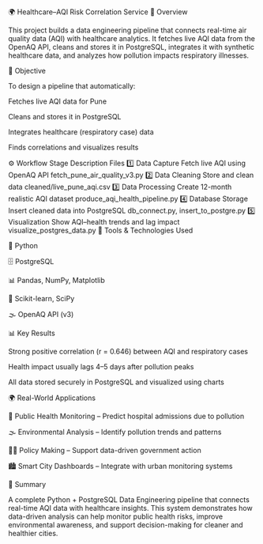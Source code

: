 🌍 Healthcare–AQI Risk Correlation Service
📘 Overview

This project builds a data engineering pipeline that connects real-time air quality data (AQI) with healthcare analytics.
It fetches live AQI data from the OpenAQ API, cleans and stores it in PostgreSQL, integrates it with synthetic healthcare data, and analyzes how pollution impacts respiratory illnesses.

🎯 Objective

To design a pipeline that automatically:

Fetches live AQI data for Pune

Cleans and stores it in PostgreSQL

Integrates healthcare (respiratory case) data

Finds correlations and visualizes results

⚙️ Workflow
Stage	Description	Files
1️⃣ Data Capture	Fetch live AQI using OpenAQ API	fetch_pune_air_quality_v3.py
2️⃣ Data Cleaning	Store and clean data	cleaned/live_pune_aqi.csv
3️⃣ Data Processing	Create 12-month realistic AQI dataset	produce_aqi_health_pipeline.py
4️⃣ Database Storage	Insert cleaned data into PostgreSQL	db_connect.py, insert_to_postgre.py
5️⃣ Visualization	Show AQI–health trends and lag impact	visualize_postgres_data.py
🧩 Tools & Technologies Used

🐍 Python

🗄️ PostgreSQL

📊 Pandas, NumPy, Matplotlib

🤖 Scikit-learn, SciPy

🌫️ OpenAQ API (v3)

📊 Key Results

Strong positive correlation (r = 0.646) between AQI and respiratory cases

Health impact usually lags 4–5 days after pollution peaks

All data stored securely in PostgreSQL and visualized using charts

🌍 Real-World Applications

🏥 Public Health Monitoring – Predict hospital admissions due to pollution

🌫️ Environmental Analysis – Identify pollution trends and patterns

🧑‍⚕️ Policy Making – Support data-driven government action

🏙️ Smart City Dashboards – Integrate with urban monitoring systems

🏁 Summary

A complete Python + PostgreSQL Data Engineering pipeline that connects real-time AQI data with healthcare insights.
This system demonstrates how data-driven analysis can help monitor public health risks, improve environmental awareness, and support decision-making for cleaner and healthier cities.
